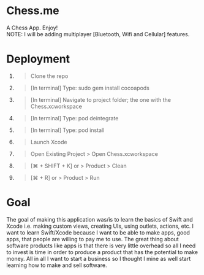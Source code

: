 # Chess.me
A Chess App. Enjoy! <br/>
NOTE: I will be adding multiplayer [Bluetooth, Wifi and Cellular] features.

# Deployment
1. > Clone the repo <br/>
2. > [In terminal] Type: sudo gem install cocoapods <br/>
3. > [In terminal] Navigate to project folder; the one with the Chess.xcworkspace <br/>
4. > [In terminal] Type: pod deintegrate <br/>
5. > [In terminal] Type: pod install <br/>
6. > Launch Xcode <br/>
7. > Open Existing Project > Open Chess.xcworkspace <br/>
8. > [⌘ + SHIFT + K] or > Product > Clean <br/>
9. > [⌘ + R] or > Product > Run

# Goal
The goal of making this application was/is to learn the basics of Swift and Xcode i.e. making custom views, creating UIs, using outlets, actions, etc. I want to learn Swift/Xcode because I want to be able to make apps, good apps, that people are willing to pay me to use. The great thing about software products like apps is that there is very little overhead so all I need to invest is time in order to produce a product that has the potential to make money. All in all I want to start a business so I thought I mine as well start learning how to make and sell software. 
